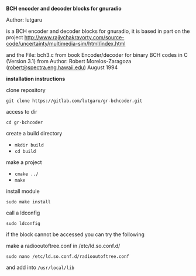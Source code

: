 **BCH encoder and decoder blocks for gnuradio**

Author: lutgaru

is a BCH encoder and decoder blocks for gnuradio, it is based in part on the project http://www.rajivchakravorty.com/source-code/uncertainty/multimedia-sim/html/index.html

and the File: bch3.c from book  Encoder/decoder for binary BCH codes in C (Version 3.1) from Author:  Robert Morelos-Zaragoza (robert@spectra.eng.hawaii.edu) August 1994




**installation instructions**

clone repository 

`git clone https://gitlab.com/lutgaru/gr-bchcoder.git`

access to dir

`cd gr-bchcoder`

create a build directory

- `mkdir build`
- `cd build`

make a project

- `cmake ../`
- `make`

install module

`sudo make install`

call a ldconfig

`sudo ldconfig`

if the block cannot be accessed you can try the following


make a radiooutoftree.conf in /etc/ld.so.conf.d/

`sudo nano /etc/ld.so.conf.d/radiooutoftree.conf`

and add into `/usr/local/lib`
